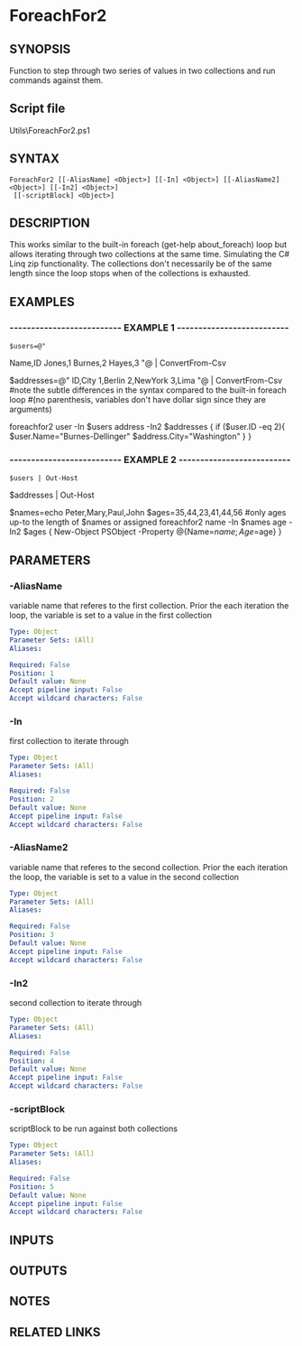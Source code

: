 # ForeachFor2

## SYNOPSIS
Function to step through two series of values in two collections and run commands against them.

## Script file
Utils\ForeachFor2.ps1

## SYNTAX

```
ForeachFor2 [[-AliasName] <Object>] [[-In] <Object>] [[-AliasName2] <Object>] [[-In2] <Object>]
 [[-scriptBlock] <Object>]
```

## DESCRIPTION
This works similar to the built-in foreach (get-help about_foreach) loop but allows iterating through two collections at the same time.
Simulating the C# Linq zip functionality. 
The collections don't necessarily be of the same length since the loop stops when of the collections is exhausted.

## EXAMPLES

### -------------------------- EXAMPLE 1 --------------------------
```
$users=@"
```

Name,ID
Jones,1
Burnes,2
Hayes,3
"@ | ConvertFrom-Csv

$addresses=@"
ID,City
1,Berlin
2,NewYork
3,Lima
"@ | ConvertFrom-Csv
#note the subtle differences in the syntax compared to the built-in foreach loop 
#(no parenthesis, variables don't have dollar sign since they are arguments)

foreachfor2 user -In $users address -In2 $addresses {
if ($user.ID -eq 2){
$user.Name="Burnes-Dellinger"
$address.City="Washington"
}
}

### -------------------------- EXAMPLE 2 --------------------------
```
$users | Out-Host
```

$addresses | Out-Host

$names=echo Peter,Mary,Paul,John
$ages=35,44,23,41,44,56
#only ages up-to the length of $names or assigned
foreachfor2 name -In $names age -In2 $ages {
	New-Object PSObject -Property @{Name=$name;Age=$age}
}

## PARAMETERS

### -AliasName
variable name that referes to the first collection.
Prior the each iteration the loop, the variable is set to a value in the first collection

```yaml
Type: Object
Parameter Sets: (All)
Aliases: 

Required: False
Position: 1
Default value: None
Accept pipeline input: False
Accept wildcard characters: False
```

### -In
first collection to iterate through

```yaml
Type: Object
Parameter Sets: (All)
Aliases: 

Required: False
Position: 2
Default value: None
Accept pipeline input: False
Accept wildcard characters: False
```

### -AliasName2
variable name that referes to the second collection.
Prior the each iteration the loop, the variable is set to a value in the second collection

```yaml
Type: Object
Parameter Sets: (All)
Aliases: 

Required: False
Position: 3
Default value: None
Accept pipeline input: False
Accept wildcard characters: False
```

### -In2
second collection to iterate through

```yaml
Type: Object
Parameter Sets: (All)
Aliases: 

Required: False
Position: 4
Default value: None
Accept pipeline input: False
Accept wildcard characters: False
```

### -scriptBlock
scriptBlock to be run against both collections

```yaml
Type: Object
Parameter Sets: (All)
Aliases: 

Required: False
Position: 5
Default value: None
Accept pipeline input: False
Accept wildcard characters: False
```

## INPUTS

## OUTPUTS

## NOTES

## RELATED LINKS

